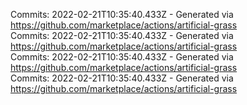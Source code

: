 Commits: 2022-02-21T10:35:40.433Z - Generated via https://github.com/marketplace/actions/artificial-grass
<br>
Commits: 2022-02-21T10:35:40.433Z - Generated via https://github.com/marketplace/actions/artificial-grass
<br>
Commits: 2022-02-21T10:35:40.433Z - Generated via https://github.com/marketplace/actions/artificial-grass
<br>
Commits: 2022-02-21T10:35:40.433Z - Generated via https://github.com/marketplace/actions/artificial-grass
<br>
